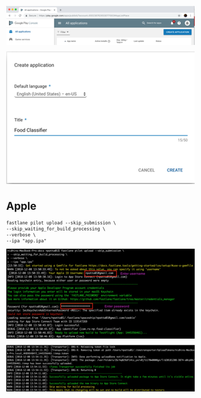 ![Create Play App](images/part3/play_store_create.png)

![Play Store  Naming](images/part3/play_store_name.png)




# Apple 
```
fastlane pilot upload --skip_submission \
--skip_waiting_for_build_processing \
--verbose \
--ipa "app.ipa" 
```

![Apple Store Submit](images/part3/apple_store_submit.png)

![Apple Store Submit Complete](images/part3/apple_store_submit_complete.png)

